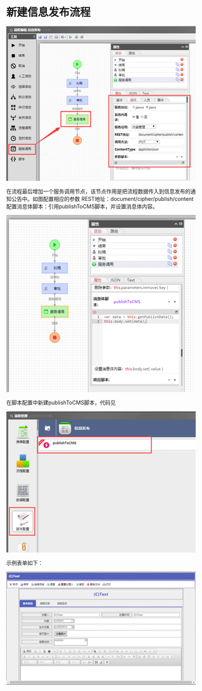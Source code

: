 # 新建信息发布流程

![](../../.gitbook/assets/image%20%2831%29.png)

在流程最后增加一个服务调用节点，该节点作用是把流程数据传入到信息发布的通知公告中。如图配置相应的参数 REST地址：document/cipher/publish/content 配置消息体脚本：引用publishToCMS脚本，并设置消息体内容。

![](../../.gitbook/assets/image%20%2861%29.png)

在脚本配置中新建publishToCMS脚本，代码见

![](../../.gitbook/assets/image%20%2843%29.png)

示例表单如下：

![](../../.gitbook/assets/image%20%2889%29.png)

